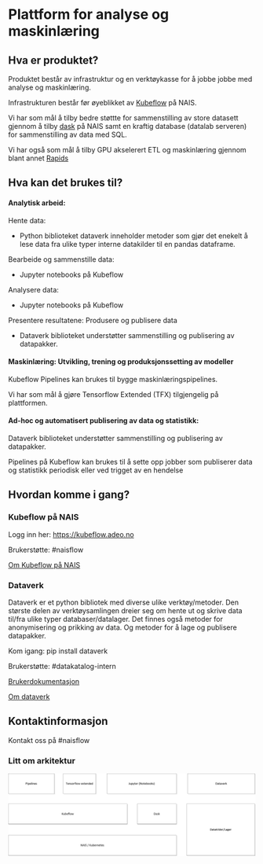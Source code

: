 # Plattform for analyse og maskinlæring



## Hva er produktet?

Produktet består av infrastruktur og en verktøykasse for å jobbe jobbe med analyse og maskinlæring.

Infrastrukturen består før øyeblikket av [Kubeflow](https://www.kubeflow.org) på NAIS.

Vi har som mål å tilby bedre støttte for sammenstilling av store datasett gjennom å tilby [dask](https://dask.org) på NAIS samt en kraftig database (datalab serveren) for sammenstilling av data med SQL.

Vi har også som mål å tilby GPU akselerert ETL og maskinlæring gjennom blant annet [Rapids](https://developer.nvidia.com/rapids)


## Hva kan det brukes til?

#### Analytisk arbeid: 

Hente data: 

- Python biblioteket dataverk inneholder metoder som gjør det enekelt å lese data fra ulike typer interne datakilder til en pandas dataframe.  

Bearbeide og sammenstille data: 

- Jupyter notebooks på Kubeflow 

Analysere data: 

- Jupyter notebooks på Kubeflow  

Presentere resultatene: Produsere og publisere data

- Dataverk biblioteket understøtter sammenstilling og publisering av datapakker.

#### Maskinlæring: Utvikling, trening og produksjonssetting av modeller

Kubeflow Pipelines kan brukes til bygge maskinlæringspipelines.

Vi har som mål å gjøre Tensorflow Extended (TFX) tilgjengelig på plattformen.

#### Ad-hoc og automatisert publisering av data og statistikk:

Dataverk biblioteket understøtter sammenstilling og publisering av datapakker.

Pipelines på Kubeflow kan brukes til å sette opp jobber som publiserer data og statistikk periodisk eller ved trigget av en hendelse


## Hvordan komme i gang?

### Kubeflow på NAIS

Logg inn her: https://kubeflow.adeo.no

Brukerstøtte: #naisflow

[Om Kubeflow på NAIS](kubeflow/README.md)

### Dataverk

Dataverk er et python bibliotek med diverse ulike verktøy/metoder. Den største delen av verktøysamlingen dreier seg om hente ut og skrive data til/fra ulike typer databaser/datalager. Det finnes også metoder for anonymisering og prikking av data. Og metoder for å lage og publisere datapakker.

Kom igang: pip install dataverk

Brukerstøtte: #datakatalog-intern

[Brukerdokumentasjon](https://dataverk.readthedocs.io/en/latest)

[Om dataverk](dataverk/README.md)


## Kontaktinformasjon

Kontakt oss på  #naisflow


### Litt om arkitektur

![Hovedkomponenter](Analyseplattform.png)





